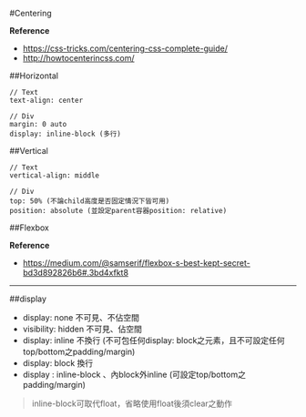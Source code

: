 #Centering

**Reference**
* https://css-tricks.com/centering-css-complete-guide/
* http://howtocenterincss.com/

##Horizontal

    // Text
    text-align: center
    
    // Div
    margin: 0 auto
    display: inline-block (多行)

##Vertical

    // Text
    vertical-align: middle
    
    // Div
    top: 50% (不論child高度是否固定情況下皆可用)
    position: absolute (並設定parent容器position: relative)

##Flexbox

**Reference**
* https://medium.com/@samserif/flexbox-s-best-kept-secret-bd3d892826b6#.3bd4xfkt8

----
##display

* display: none 不可見、不佔空間
* visibility: hidden 不可見、佔空間
* display: inline 不換行 (不可包任何display: block之元素，且不可設定任何top/bottom之padding/margin)
* display: block 換行
* display : inline-block 、內block外inline (可設定top/bottom之padding/margin)

> inline-block可取代float，省略使用float後須clear之動作